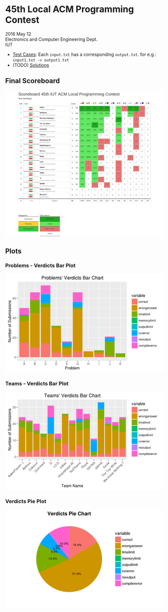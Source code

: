 # 45th Local ACM Programming Contest
2016 May 12  
Electronics and Computer Engineering Dept.  
IUT

* [Test Cases](test-cases): Each `input.txt` has a corresponding `output.txt`. for e.g.: `input1.txt -> output1.txt`
* (TODO) [Solutions](solutions)

## Final Scoreboard
![Final Scoreboard](scoreboard.png)

## Plots

### Problems - Verdicts Bar Plot
![Problems - Verdicts](problems-verdicts.png)

### Teams - Verdicts Bar Plot
![Teams - Verdicts](teams-verdicts.png)

### Verdicts Pie Plot
![Verdicts](verdicts.png)
